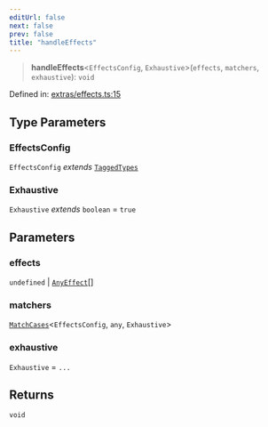 ```yaml
---
editUrl: false
next: false
prev: false
title: "handleEffects"
---
```


> **handleEffects**\<`EffectsConfig`, `Exhaustive`\>(`effects`, `matchers`, `exhaustive`): `void`

Defined in: [extras/effects.ts:15](https://github.com/WinstonFassett/matchina/blob/2d22b2187dda803854f54b63fe09d04bd833387d/src/extras/effects.ts#L15)

## Type Parameters

### EffectsConfig

`EffectsConfig` *extends* [`TaggedTypes`](/docs/src/content/docs/reference/type-aliases/taggedtypes/)

### Exhaustive

`Exhaustive` *extends* `boolean` = `true`

## Parameters

### effects

`undefined` | [`AnyEffect`](/docs/src/content/docs/reference/type-aliases/anyeffect/)[]

### matchers

[`MatchCases`](/docs/src/content/docs/reference/type-aliases/matchcases/)\<`EffectsConfig`, `any`, `Exhaustive`\>

### exhaustive

`Exhaustive` = `...`

## Returns

`void`
